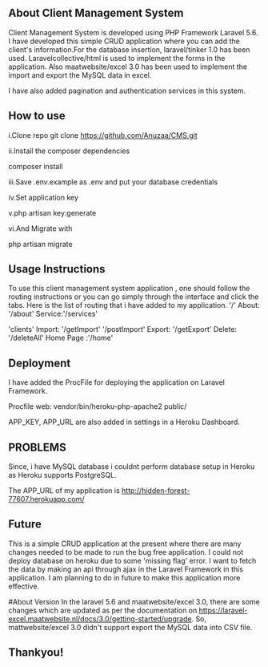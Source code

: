

## About Client Management System
Client Management System is developed using PHP Framework Laravel 5.6. I have developed this simple CRUD application where you can add the client's information.For the database insertion, laravel/tinker 1.0 has been used. Laravelcollective/html is used to implement  the forms in the application. Also maatwebsite/excel 3.0 has been used to implement the import and export the MySQL data in excel.

I have also added pagination and authentication services in this system.

## How to use

i.Clone repo
git clone https://github.com/Anuzaa/CMS.git

ii.Install the composer dependencies
    
   composer install

iii.Save .env.example as .env and put your database credentials

iv.Set application key

v.php artisan key:generate        

vi.And Migrate with
  
  php artisan migrate

## Usage Instructions
To use this client management system application , one should follow the routing instructions or you can go simply through the interface and click the tabs.
Here is the list of routing that i have added to my application.
'/' 
About: '/about'
Service:'/services'

'clients'
Import: '/getImport'
        '/postImport'
Export: '/getExport'
Delete: '/deleteAll'
Home Page :'/home'

## Deployment
I have added the ProcFile for deploying the application on Laravel Framework.

Procfile
web: vendor/bin/heroku-php-apache2 public/

APP_KEY, APP_URL are also added in settings in a Heroku Dashboard.

## PROBLEMS 

Since, i have MySQL database i couldnt perform database setup in Heroku as Heroku supports PostgreSQL.

The APP_URL of my application is 
http://hidden-forest-77607.herokuapp.com/


## Future
This is a simple CRUD application at the present where there are many changes needed to be made to run the bug free application. I could not deploy database  on heroku due to some 'missing flag' error. I want to fetch the data by making an api through ajax in the Laravel Framework in this application. I am planning to do in future to make this application more effective.

#About Version
In the laravel 5.6 and maatwebsite/excel 3.0, there are some changes which are updated as per the documentation on https://laravel-excel.maatwebsite.nl/docs/3.0/getting-started/upgrade.
So, mattwebsite/excel 3.0 didn't support export the MySQL data into CSV file.

## Thankyou! 


